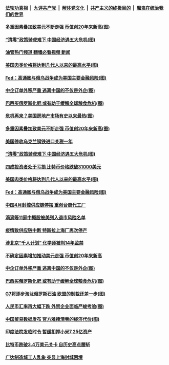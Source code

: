 ####  [法轮功真相](../../../../basic/blob/master/README.md?t=05110101) &nbsp;|&nbsp; [九评共产党](../../../../9ping.md/blob/master/README.md?t=05110101) &nbsp;|&nbsp; [解体党文化](../../../../jtdwh.md/blob/master/README.md?t=05110101)  &nbsp;|&nbsp; [共产主义的终极目的](../../../../gczydzjmd.md/blob/master/README.md?t=05110101) &nbsp;|&nbsp; [魔鬼在统治我们的世界](../../../../mgztzwmdsj.md/blob/master/README.md?t=05110101) 

#### [多重因素叠加致美元不断走强 币值创20年来新高(图)](../pages/p5/1006044.md?t=05110101) 

#### [“清零”政策骑虎难下 中国经济遇五大危机(图)](../pages/p5/1006042.md?t=05110101) 

#### [油管热门频道 翻墙必看视频 新闻](http://45.76.130.85:81/youtube.html?05110101)

#### [美国肉类价格将达到几代人以来的最高水平(图)](../pages/p5/1006031.md?t=05110101) 

#### [Fed：高通胀与俄乌战争成为美国主要金融风险(图)](../pages/p5/1006014.md?t=05110101) 

#### [中企订单外移严重 逃离中国的不仅是外企(图)](../pages/p5/1005980.md?t=05110101) 

#### [巴西买俄罗斯化肥 或有助于缓解全球粮食危机(图)](../pages/p5/1005912.md?t=05110101) 

#### [危机再来？美国房地产市场有史以来最热(图)](../pages/p5/1006056.md?t=05110101) 

#### [多重因素叠加致美元不断走强 币值创20年来新高(图)](../pages/p5/1006044.md?t=05110101) 

#### [美国停收乌克兰钢铁进口关税一年](../pages/p5/1006043.md?t=05110101) 

#### [“清零”政策骑虎难下 中国经济遇五大危机(图)](../pages/p5/1006042.md?t=05110101) 

#### [四成投资者处于亏损 比特币价格跌破31000美元](../pages/p5/1006033.md?t=05110101) 

#### [美国肉类价格将达到几代人以来的最高水平(图)](../pages/p5/1006031.md?t=05110101) 

#### [Fed：高通胀与俄乌战争成为美国主要金融风险(图)](../pages/p5/1006014.md?t=05110101) 

#### [中国4月封控供应链停摆 重创台商代工厂](../pages/p5/1006000.md?t=05110101) 

#### [滴滴等11家中概股被美列入退市风险名单](../pages/p5/1005999.md?t=05110101) 

#### [疫情致供应链中断 特斯拉上海厂再次停产](../pages/p5/1005997.md?t=05110101) 

#### [涉北京“千人计划” 化学师被判14年监禁](../pages/p5/1005996.md?t=05110101) 

#### [不确定因素增加推动美元走强 币值创20年来新高](../pages/p5/1005994.md?t=05110101) 

#### [中企订单外移严重 逃离中国的不仅是外企(图)](../pages/p5/1005980.md?t=05110101) 

#### [巴西买俄罗斯化肥 或有助于缓解全球粮食危机(图)](../pages/p5/1005912.md?t=05110101) 

#### [G7将逐步淘汰俄罗斯石油 欧盟的制裁还差一步(图)](../pages/p5/1005950.md?t=05110101) 

#### [人民币汇率再大幅下跌 外贸企业面临严峻考验(图)](../pages/p5/1005947.md?t=05110101) 

#### [中国贸易数据发布 官方难掩清零的经济代价(图)](../pages/p5/1005937.md?t=05110101) 

#### [印度法院发临时令 暂缓扣押小米7.25亿资产](../pages/p5/1005899.md?t=05110101) 

#### [比特币跌破3.4万美元关卡 自历史高点腰斩](../pages/p5/1005898.md?t=05110101) 

#### [广达制造城工人乱象 突显上海封城困境](../pages/p5/1005895.md?t=05110101) 

<img src='http://gfw-breaker.win/goodnews/indexes/p5.md' width='0px' height='0px'/>
